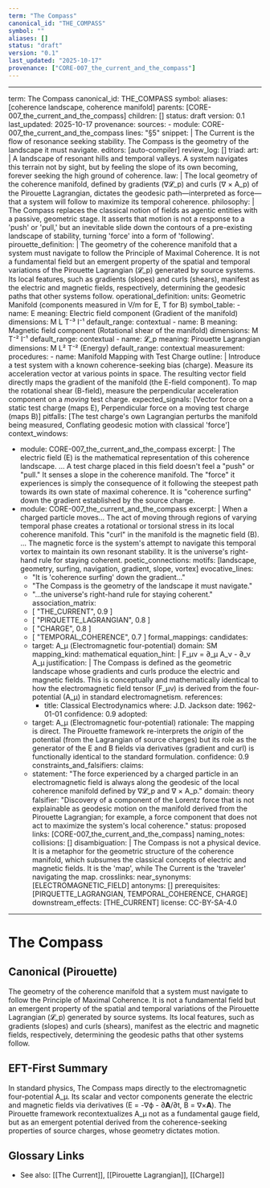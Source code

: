 ```yaml
---
term: "The Compass"
canonical_id: "THE_COMPASS"
symbol: ""
aliases: []
status: "draft"
version: "0.1"
last_updated: "2025-10-17"
provenance: ["CORE-007_the_current_and_the_compass"]
---
```


---
term: The Compass
canonical_id: THE_COMPASS
symbol: 
aliases: [coherence landscape, coherence manifold]
parents: [CORE-007_the_current_and_the_compass]
children: []
status: draft
version: 0.1
last_updated: 2025-10-17
provenance:
  sources:
    - module: CORE-007_the_current_and_the_compass
      lines: "§5"
      snippet: |
        The Current is the flow of resonance seeking stability. The Compass is the geometry of the landscape it must navigate.
  editors: [auto-compiler]
  review_log: []
triad:
  art: |
    A landscape of resonant hills and temporal valleys. A system navigates this terrain not by sight, but by feeling the slope of its own becoming, forever seeking the high ground of coherence.
  law: |
    The local geometry of the coherence manifold, defined by gradients (∇𝓛_p) and curls (∇ × A_p) of the Pirouette Lagrangian, dictates the geodesic path—interpreted as force—that a system will follow to maximize its temporal coherence.
  philosophy: |
    The Compass replaces the classical notion of fields as agentic entities with a passive, geometric stage. It asserts that motion is not a response to a 'push' or 'pull,' but an inevitable slide down the contours of a pre-existing landscape of stability, turning 'force' into a form of 'following'.
pirouette_definition: |
  The geometry of the coherence manifold that a system must navigate to follow the Principle of Maximal Coherence. It is not a fundamental field but an emergent property of the spatial and temporal variations of the Pirouette Lagrangian (𝓛_p) generated by source systems. Its local features, such as gradients (slopes) and curls (shears), manifest as the electric and magnetic fields, respectively, determining the geodesic paths that other systems follow.
operational_definition:
  units: Geometric Manifold (components measured in V/m for E, T for B)
  symbol_table:
    - name: E
      meaning: Electric field component (Gradient of the manifold)
      dimensions: M L T⁻³ I⁻¹
      default_range: contextual
    - name: B
      meaning: Magnetic field component (Rotational shear of the manifold)
      dimensions: M T⁻² I⁻¹
      default_range: contextual
    - name: 𝓛_p
      meaning: Pirouette Lagrangian
      dimensions: M L² T⁻² (Energy)
      default_range: contextual
  measurement:
    procedures:
      - name: Manifold Mapping with Test Charge
        outline: |
          Introduce a test system with a known coherence-seeking bias (charge). Measure its acceleration vector at various points in space. The resulting vector field directly maps the gradient of the manifold (the E-field component). To map the rotational shear (B-field), measure the perpendicular acceleration component on a *moving* test charge.
        expected_signals: [Vector force on a static test charge (maps E), Perpendicular force on a moving test charge (maps B)]
        pitfalls: [The test charge's own Lagrangian perturbs the manifold being measured, Conflating geodesic motion with classical 'force']
context_windows:
  - module: CORE-007_the_current_and_the_compass
    excerpt: |
      The electric field (E) is the mathematical representation of this coherence landscape. ... A test charge placed in this field doesn't feel a "push" or "pull." It senses a slope in the coherence manifold. The "force" it experiences is simply the consequence of it following the steepest path towards its own state of maximal coherence. It is "coherence surfing" down the gradient established by the source charge.
  - module: CORE-007_the_current_and_the_compass
    excerpt: |
      When a charged particle moves... The act of moving through regions of varying temporal phase creates a rotational or torsional stress in its local coherence manifold. This "curl" in the manifold is the magnetic field (B). ... The magnetic force is the system's attempt to navigate this temporal vortex to maintain its own resonant stability. It is the universe's right-hand rule for staying coherent.
poetic_connections:
  motifs: [landscape, geometry, surfing, navigation, gradient, slope, vortex]
  evocative_lines:
    - "It is 'coherence surfing' down the gradient..."
    - "The Compass is the geometry of the landscape it must navigate."
    - "...the universe's right-hand rule for staying coherent."
  association_matrix:
    - [ "THE_CURRENT", 0.9 ]
    - [ "PIRQUETTE_LAGRANGIAN", 0.8 ]
    - [ "CHARGE", 0.8 ]
    - [ "TEMPORAL_COHERENCE", 0.7 ]
formal_mappings:
  candidates:
    - target: A_μ (Electromagnetic four-potential)
      domain: SM
      mapping_kind: mathematical
      equation_hint: |
        F_μν = ∂_μ A_ν - ∂_ν A_μ
      justification: |
        The Compass is defined as the geometric landscape whose gradients and curls produce the electric and magnetic fields. This is conceptually and mathematically identical to how the electromagnetic field tensor (F_μν) is derived from the four-potential (A_μ) in standard electromagnetism.
      references:
        - title: Classical Electrodynamics
          where: J.D. Jackson
          date: 1962-01-01
      confidence: 0.9
  adopted:
    - target: A_μ (Electromagnetic four-potential)
      rationale: The mapping is direct. The Pirouette framework re-interprets the *origin* of the potential (from the Lagrangian of source charges) but its role as the generator of the E and B fields via derivatives (gradient and curl) is functionally identical to the standard formulation.
      confidence: 0.9
constraints_and_falsifiers:
  claims:
    - statement: "The force experienced by a charged particle in an electromagnetic field is always along the geodesic of the local coherence manifold defined by ∇𝓛_p and ∇ × A_p."
      domain: theory
      falsifier: "Discovery of a component of the Lorentz force that is not explainable as geodesic motion on the manifold derived from the Pirouette Lagrangian; for example, a force component that does not act to maximize the system's local coherence."
      status: proposed
      links: [CORE-007_the_current_and_the_compass]
naming_notes:
  collisions: []
  disambiguation: |
    The Compass is not a physical device. It is a metaphor for the geometric structure of the coherence manifold, which subsumes the classical concepts of electric and magnetic fields. It is the 'map', while The Current is the 'traveler' navigating the map.
crosslinks:
  near_synonyms: [ELECTROMAGNETIC_FIELD]
  antonyms: []
  prerequisites: [PIRQUETTE_LAGRANGIAN, TEMPORAL_COHERENCE, CHARGE]
  downstream_effects: [THE_CURRENT]
license: CC-BY-SA-4.0
---

# The Compass

## Canonical (Pirouette)
The geometry of the coherence manifold that a system must navigate to follow the Principle of Maximal Coherence. It is not a fundamental field but an emergent property of the spatial and temporal variations of the Pirouette Lagrangian (𝓛_p) generated by source systems. Its local features, such as gradients (slopes) and curls (shears), manifest as the electric and magnetic fields, respectively, determining the geodesic paths that other systems follow.

## EFT-First Summary
In standard physics, The Compass maps directly to the electromagnetic four-potential A_μ. Its scalar and vector components generate the electric and magnetic fields via derivatives (E = -∇ϕ - ∂**A**/∂t, B = ∇×**A**). The Pirouette framework recontextualizes A_μ not as a fundamental gauge field, but as an emergent potential derived from the coherence-seeking properties of source charges, whose geometry dictates motion.

## Glossary Links
- See also: [[The Current]], [[Pirouette Lagrangian]], [[Charge]]